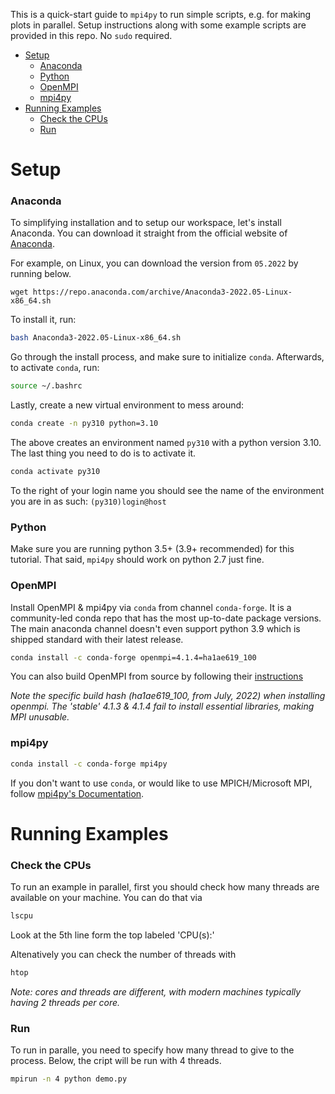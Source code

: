 This is a quick-start guide to `mpi4py` to run simple scripts, e.g. for making plots in parallel. Setup instructions along with some example scripts are provided in this repo. No `sudo` required.

- [Setup](#setup)
    - [Anaconda](#anaconda)
    - [Python](#python)
    - [OpenMPI](#openmpi)
    - [mpi4py](#mpi4py)
- [Running Examples](#running-examples)
    - [Check the CPUs](#check-the-cpus)
    - [Run](#run)

# Setup

### Anaconda
To simplifying installation and to setup our workspace, let's install Anaconda. You can download it straight from the official website of [Anaconda](https://www.anaconda.com/products/distribution). 

For example, on Linux, you can download the version from `05.2022` by running below.

```
wget https://repo.anaconda.com/archive/Anaconda3-2022.05-Linux-x86_64.sh
```

To install it, run:
```bash
bash Anaconda3-2022.05-Linux-x86_64.sh
```
Go through the install process, and make sure to initialize `conda`. Afterwards, to activate `conda`, run:
```bash
source ~/.bashrc
```

Lastly, create a new virtual environment to mess around:
```bash
conda create -n py310 python=3.10
```
The above creates an environment named `py310` with a python version 3.10. The last thing you need to do is to activate it.
```bash
conda activate py310
```
To the right of your login name you should see the name of the environment you are in as such: `(py310)login@host`


### Python
Make sure you are running python 3.5+ (3.9+ recommended) for this tutorial. That said, `mpi4py` should work on python 2.7 just fine.

### OpenMPI

Install OpenMPI & mpi4py via `conda` from channel `conda-forge`. It is a community-led conda repo that has the most up-to-date package versions. The main anaconda channel doesn't even support python 3.9 which is shipped standard with their latest release.
```bash
conda install -c conda-forge openmpi=4.1.4=ha1ae619_100
```
You can also build OpenMPI from source by following their [instructions](https://docs.open-mpi.org/en/v5.0.x/installing-open-mpi/quickstart.html)

*Note the specific build hash (ha1ae619_100, from July, 2022) when installing openmpi. The 'stable' 4.1.3 & 4.1.4 fail to install essential libraries, making MPI unusable.*
### mpi4py

```bash
conda install -c conda-forge mpi4py
```

If you don't want to use `conda`, or would like to use MPICH/Microsoft MPI, follow [mpi4py's Documentation](https://pypi.org/project/mpi4py/).


# Running Examples

### Check the CPUs
To run an example in parallel, first you should check how many threads are available on your machine. You can do that via 
```bash
lscpu
```
Look at the 5th line form the top labeled 'CPU(s):'

Altenatively you can check the number of threads with
```bash
htop
```

*Note: cores and threads are different, with modern machines typically having 2 threads per core.*

### Run

To run in paralle, you need to specify how many thread to give to the process. Below, the cript will be run with 4 threads.
```bash
mpirun -n 4 python demo.py
```
